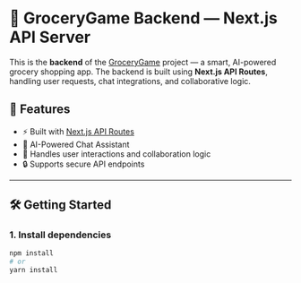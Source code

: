# 🧠 GroceryGame Backend — Next.js API Server

This is the **backend** of the [GroceryGame](https://github.com/sukhad123/testGrocery) project — a smart, AI-powered grocery shopping app. The backend is built using **Next.js API Routes**, handling user requests, chat integrations, and collaborative logic.

## 🚀 Features

- ⚡ Built with [Next.js API Routes](https://nextjs.org/docs/pages/building-your-application/routing/api-routes)
- 🧠 AI-Powered Chat Assistant
- 👥 Handles user interactions and collaboration logic
- 🔒 Supports secure API endpoints 


---

## 🛠 Getting Started

### 1. Install dependencies

```bash
npm install
# or
yarn install
